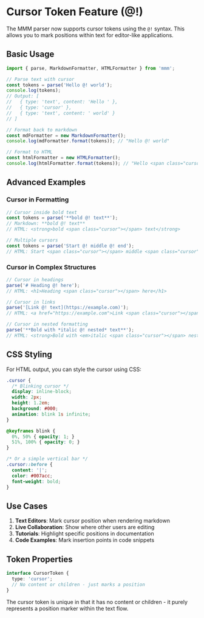 # Cursor Token Feature (@!) 

The MMM parser now supports cursor tokens using the `@!` syntax. This allows you to mark positions within text for editor-like applications.

## Basic Usage

```typescript
import { parse, MarkdownFormatter, HTMLFormatter } from 'mmm';

// Parse text with cursor
const tokens = parse('Hello @! world');
console.log(tokens);
// Output: [
//   { type: 'text', content: 'Hello ' },
//   { type: 'cursor' },
//   { type: 'text', content: ' world' }
// ]

// Format back to markdown
const mdFormatter = new MarkdownFormatter();
console.log(mdFormatter.format(tokens)); // "Hello @! world"

// Format to HTML
const htmlFormatter = new HTMLFormatter();
console.log(htmlFormatter.format(tokens)); // "Hello <span class="cursor"></span> world"
```

## Advanced Examples

### Cursor in Formatting

```typescript
// Cursor inside bold text
const tokens = parse('**bold @! text**');
// Markdown: **bold @! text**
// HTML: <strong>bold <span class="cursor"></span> text</strong>

// Multiple cursors
const tokens = parse('Start @! middle @! end');
// HTML: Start <span class="cursor"></span> middle <span class="cursor"></span> end
```

### Cursor in Complex Structures

```typescript
// Cursor in headings
parse('# Heading @! here');
// HTML: <h1>Heading <span class="cursor"></span> here</h1>

// Cursor in links
parse('[Link @! text](https://example.com)');
// HTML: <a href="https://example.com">Link <span class="cursor"></span> text</a>

// Cursor in nested formatting
parse('**Bold with *italic @! nested* text**');
// HTML: <strong>Bold with <em>italic <span class="cursor"></span> nested</em> text</strong>
```

## CSS Styling

For HTML output, you can style the cursor using CSS:

```css
.cursor {
  /* Blinking cursor */
  display: inline-block;
  width: 2px;
  height: 1.2em;
  background: #000;
  animation: blink 1s infinite;
}

@keyframes blink {
  0%, 50% { opacity: 1; }
  51%, 100% { opacity: 0; }
}

/* Or a simple vertical bar */
.cursor::before {
  content: '|';
  color: #007acc;
  font-weight: bold;
}
```

## Use Cases

1. **Text Editors**: Mark cursor position when rendering markdown
2. **Live Collaboration**: Show where other users are editing
3. **Tutorials**: Highlight specific positions in documentation
4. **Code Examples**: Mark insertion points in code snippets

## Token Properties

```typescript
interface CursorToken {
  type: 'cursor';
  // No content or children - just marks a position
}
```

The cursor token is unique in that it has no content or children - it purely represents a position marker within the text flow.